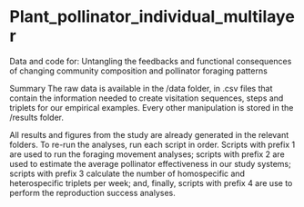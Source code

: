 # Plant_pollinator_individual_multilayer

Data and code for: Untangling the feedbacks and functional consequences of changing community composition and pollinator foraging patterns

Summary
The raw data is available in the /data folder, in .csv files that contain the information needed to create visitation sequences, steps and triplets for our empirical examples. Every other manipulation is stored in the /results folder.

All results and figures from the study are already generated in the relevant folders. To re-run the analyses, run each script in order. Scripts with prefix 1 are used to run the foraging movement analyses; scripts with prefix 2 are used to estimate the average pollinator effectiveness in our study systems; scripts with prefix 3 calculate the number of homospecific and heterospecific triplets per week; and, finally, scripts with prefix 4 are use to perform the reproduction success analyses.
